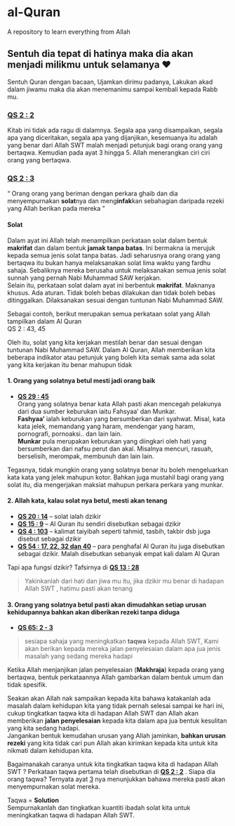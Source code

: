 # al-Quran
A repository to learn everything from Allah

## Sentuh dia tepat di hatinya maka dia akan menjadi milikmu untuk selamanya :heart:
Sentuh Quran dengan bacaan, Ujamkan dirimu padanya, Lakukan akad dalam jiwamu maka dia akan menemanimu sampai kembali kepada Rabb mu.
### [QS 2 : 2](https://quran.com/2/2)
Kitab ini tidak ada ragu di dalamnya. Segala apa yang disampaikan, segala apa yang diceritakan, segala apa yang dijanjikan, kesemuanya itu adalah yang benar dari Allah SWT malah menjadi petunjuk bagi orang orang yang bertaqwa. Kemudian pada ayat 3 hingga 5. Allah menerangkan ciri ciri orang yang bertaqwa.

### [QS 2 : 3](https://quran.com/2/3)
“ Orang orang yang beriman dengan perkara ghaib dan dia menyempurnakan **solat**nya dan meng**infak**kan sebahagian daripada rezeki yang Allah berikan pada mereka ”

#### Solat
Dalam ayat ini Allah telah menampilkan perkataan solat dalam bentuk **makrifat** dan dalam bentuk **jamak tanpa batas**. Ini bermakna ia merujuk kepada semua jenis solat tanpa batas. Jadi seharusnya orang orang yang bertaqwa itu bukan hanya melaksanakan solat lima waktu yang fardhu sahaja. Sebaliknya mereka berusaha untuk melaksanakan semua jenis solat sunnah yang pernah Nabi Muhammad SAW kerjakan.\
Selain itu, perkataan solat dalam ayat ini berbentuk **makrifat**. Maknanya khusus. Ada aturan. Tidak boleh bebas dilakukan dan tidak boleh bebas ditinggalkan. Dilaksanakan sesuai dengan tuntunan Nabi Muhammad SAW.

Sebagai contoh, berikut merupakan semua perkataan solat yang Allah tampilkan dalam Al Quran\
QS 2 : 43, 45

Oleh itu, solat yang kita kerjakan mestilah benar dan sesuai dengan tuntunan Nabi Muhammad SAW. Dalam Al Quran, Allah memberikan kita beberapa indikator atau petunjuk yang boleh kita semak sama ada solat yang kita kerjakan itu benar mahupun tidak
#### 1. Orang yang solatnya betul mesti jadi orang baik
- [**QS 29 : 45**](https://quran.com/29/45)\
Orang yang solatnya benar kata Allah pasti akan mencegah pelakunya dari dua sumber keburukan iaitu Fahsyaa’ dan Munkar.\
**Fashyaa’** ialah keburukan yang bersumberkan dari syahwat. Misal, kata kata jelek, memandang yang haram, mendengar yang haram, pornografi, pornoaksi.. dan lain lain.\
**Munkar** pula merupakan keburukan yang diingkari oleh hati yang bersumberkan dari nafsu perut dan akal. Misalnya mencuri, rasuah, berselisih, merompak, membunuh dan lain lain.

Tegasnya, tidak mungkin orang yang solatnya benar itu boleh mengeluarkan kata kata yang jelek mahupun kotor. Bahkan juga mustahil bagi orang yang solat itu, dia mengerjakan maksiat mahupun perkara perkara yang munkar.

#### 2. Allah kata, kalau solat nya betul, mesti akan tenang
- [**QS 20 : 14**](https://quran.com/20/14) – solat ialah dzikir
- [**QS 15 : 9**](https:/quran.com/15/9) – Al Quran itu sendiri disebutkan sebagai dzikir
- [**QS 4 : 103**](https://quran.com/4/103) – kalimat taiyibah seperti tahmid, tasbih, takbir dsb juga disebut sebagai dzikir
- [**QS 54 : 17, 22, 32 dan 40**](https://quran.com/54/17-40) – para penghafal Al Quran itu juga disebutkan sebagai dzikir. Malah disebutkan sebanyak empat kali dalam Al Quran

Tapi apa fungsi dzikir? Tafsirnya di [**QS 13 : 28**](https://quran.com/13/28)
> Yakinkanlah dari hati dan jiwa mu itu, jika dzikir mu benar di hadapan Allah SWT , hatimu pasti akan tenang

#### 3. Orang yang solatnya betul pasti akan dimudahkan setiap urusan kehidupannya bahkan akan diberikan rezeki tanpa diduga
- [**QS 65: 2 - 3**](https://quran.com/65/2-3)
> sesiapa sahaja yang meningkatkan **taqwa** kepada Allah SWT, Kami akan berikan kepada mereka jalan penyelesaian dalam apa jua jenis masalah yang sedang mereka hadapi

Ketika Allah menjanjikan jalan penyelesaian (**Makhraja**) kepada orang yang bertaqwa, bentuk perkataannya Allah gambarkan dalam bentuk umum dan tidak spesifik.

Seakan akan Allah nak sampaikan kepada kita bahawa katakanlah ada masalah dalam kehidupan kita yang tidak pernah selesai sampai ke hari ini, cukup tingkatkan taqwa kita di hadapan Allah SWT dan Allah akan memberikan **jalan penyelesaian** kepada kita dalam apa jua bentuk kesulitan yang kita sedang hadapi.\
Jangankan bentuk kemudahan urusan yang Allah jaminkan, **bahkan urusan rezeki** yang kita tidak cari pun Allah akan kirimkan kepada kita untuk kita nikmati dalam kehidupan kita.

Bagaimanakah caranya untuk kita tingkatkan taqwa kita di hadapan Allah SWT ? Perkataan taqwa pertama telah disebutkan di [**QS 2 : 2**](https://quran.com/2/2) . Siapa dia orang taqwa? Ternyata ayat [3](https://quran.com/2/3) nya menunjukkan bahawa mereka pasti akan menyempurnakan solat mereka.

Taqwa = **Solution**\
Sempurnakanlah dan tingkatkan kuantiti ibadah solat kita untuk meningkatkan taqwa di hadapan Allah SWT.


